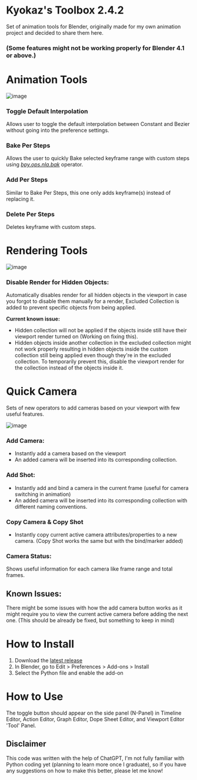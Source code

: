 # Kyokaz's Toolbox 2.4.2
Set of animation tools for Blender, originally made for my own animation project and decided to share them here.
### (Some features might not be working properly for Blender 4.1 or above.)

# Animation Tools
![image](https://github.com/Kyokaz/Kyokaz-s-Toolbox/assets/84836314/e3656103-cba3-4e13-b1db-1b537c0eefcd)
### Toggle Default Interpolation
Allows user to toggle the default interpolation between Constant and Bezier without going into the preference settings.
### Bake Per Steps
Allows the user to quickly Bake selected keyframe range with custom steps using [_bpy.ops.nla.bak_](https://docs.blender.org/api/current/bpy.ops.nla.html#bpy.ops.nla.bake) operator.
### Add Per Steps
Similar to Bake Per Steps, this one only adds keyframe(s) instead of replacing it.
### Delete Per Steps
Deletes keyframe with custom steps.

# Rendering Tools
![image](https://github.com/Kyokaz/Kyokaz-s-Toolbox/assets/84836314/855e3639-b580-47ec-8f75-f79c033567da)
### Disable Render for Hidden Objects:
Automatically disables render for all hidden objects in the viewport in case you forgot to disable them manually for a render, Excluded Collection is added to prevent specific objects from being applied.

**Current known issue:**
- Hidden collection will not be applied if the objects inside still have their viewport render turned on (Working on fixing this).
- Hidden objects inside another collection in the excluded collection might not work properly resulting in hidden objects inside the custom collection still being applied even though they're in the excluded collection. To temporarily prevent this, disable the viewport render for the collection instead of the objects inside it.

# Quick Camera
Sets of new operators to add cameras based on your viewport with few useful features.

![image](https://github.com/Kyokaz/Kyokaz-s-Toolbox/assets/84836314/62f300c2-ef01-4a72-b37e-0331f44866ad)


### Add Camera:
- Instantly add a camera based on the viewport
- An added camera will be inserted into its corresponding collection.
### Add Shot:
- Instantly add and bind a camera in the current frame (useful for camera switching in animation)
- An added camera will be inserted into its corresponding collection with different naming conventions.
### Copy Camera & Copy Shot
- Instantly copy current active camera attributes/properties to a new camera. (Copy Shot works the same but with the bind/marker added)
### Camera Status:
Shows useful information for each camera like frame range and total frames.

## Known Issues:
There might be some issues with how the add camera button works as it might require you to view the current active camera before adding the next one. (This should be already be fixed, but something to keep in mind)

# How to Install
1. Download the [latest release](https://github.com/Kyokaz/toggle_default_interpolation/releases) 
2. In Blender, go to Edit > Preferences > Add-ons > Install
3. Select the Python file and enable the add-on

# How to Use
The toggle button should appear on the side panel (N-Panel) in Timeline Editor, Action Editor, Graph Editor, Dope Sheet Editor, and Viewport Editor 'Tool' Panel.

## Disclaimer
This code was written with the help of ChatGPT, I'm not fully familiar with Python coding yet (planning to learn more once I graduate), so if you have any suggestions on how to make this better, please let me know!
